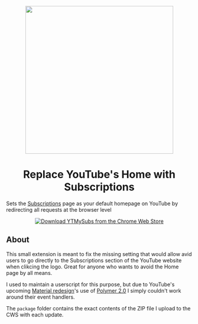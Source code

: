 <p align="center"><img src="https://github.com/SeinopSys/ytmysubs-chrome/raw/master/screenshot.png" width="400px"></p>
<h1 align="center">Replace YouTube's Home with Subscriptions</h1>

Sets the [Subscriptions](https://www.youtube.com/feed/subscriptions) page as your default homepage on YouTube by redirecting all requests at the browser level

<p align="center"><a href="https://chrome.google.com/webstore/detail/replace-youtubes-home-wit/nfffnooajndeeejgejfkbphjocpkblog"><img src="https://developer.chrome.com/webstore/images/ChromeWebStore_BadgeWBorder_v2_340x96.png" alt="Download YTMySubs from the Chrome Web Store"></a></p>

## About

This small extension is meant to fix the missing setting that would allow avid users to go directly to the Subscriptions section of the YouTube website when clikcing the logo. Great for anyone who wants to avoid the Home page by all means.

I used to maintain a userscript for this purpose, but due to YouTube's upcoming [Material redesign](https://www.reddit.com/r/google/comments/652obk/youtube_now_has_a_dark_mode_builtin/)'s use of [Polymer 2.0](https://www.polymer-project.org/) I simply couldn't work around their event handlers.

The `package` folder contains the exact contents of the ZIP file I upload to the CWS with each update.
